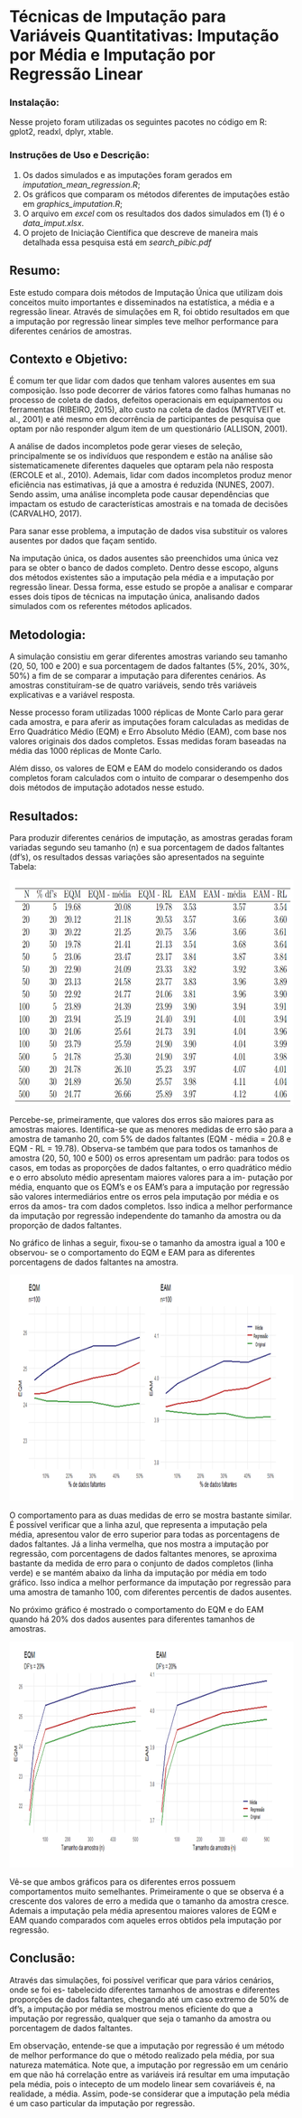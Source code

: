 # Técnicas de Imputação para Variáveis Quantitativas: Imputação por Média e Imputação por Regressão Linear

### Instalação:
Nesse projeto foram utilizadas os seguintes pacotes no código em R: gplot2, readxl, dplyr, xtable.

### Instruções de Uso e Descrição: 
1. Os dados simulados e as imputações foram gerados em *imputation_mean_regression.R*;
2. Os gráficos que comparam os métodos diferentes de imputações estão em *graphics_imputation.R*;
3. O arquivo em *excel* com os resultados dos dados simulados em (1) é o *data_imput.xlsx*.
4. O projeto de Iniciação Científica que descreve de maneira mais detalhada essa pesquisa está em *search_pibic.pdf*

## Resumo:
Este estudo compara dois métodos de Imputação Única que utilizam dois
conceitos muito importantes e disseminados na estatística, a média e a regressão linear.
Através de simulações em R, foi obtido resultados em que a imputação por regressão linear
simples teve melhor performance para diferentes cenários de amostras.

## Contexto e Objetivo:
É comum ter que
lidar com dados que tenham valores ausentes em sua composição. Isso pode decorrer de
vários fatores como falhas humanas no processo de coleta de dados, defeitos operacionais em equipamentos ou ferramentas (RIBEIRO, 2015), alto custo na coleta de dados
(MYRTVEIT et. al., 2001) e até mesmo em decorrência de participantes de pesquisa que
optam por não responder algum item de um questionário (ALLISON, 2001).

A análise de dados incompletos pode gerar vieses de seleção, principalmente se os indivíduos
que respondem e estão na análise são sistematicamenete diferentes daqueles que optaram
pela não resposta (ERCOLE et al., 2010). Ademais, lidar com dados incompletos produz
menor eficiência nas estimativas, já que a amostra é reduzida (NUNES, 2007). Sendo
assim, uma análise incompleta pode causar dependências que impactam os estudo de
características amostrais e na tomada de decisões (CARVALHO, 2017).

Para sanar esse problema, a imputação de dados visa substituir os valores ausentes por dados que
façam sentido.

Na imputação única, os dados ausentes são preenchidos uma única vez
para se obter o banco de dados completo. Dentro desse escopo, alguns dos métodos
existentes são a imputação pela média e a imputação por regressão linear. Dessa forma,
esse estudo se propõe a analisar e comparar esses dois tipos de técnicas na imputação
única, analisando dados simulados com os referentes métodos aplicados.

## Metodologia:

A simulação consistiu em gerar diferentes amostras variando seu tamanho (20, 50, 100
e 200) e sua porcentagem de dados faltantes (5%, 20%, 30%, 50%) a fim de se comparar
a imputação para diferentes cenários. As amostras constituíram-se de quatro variáveis,
sendo três variáveis explicativas e a variável resposta.

Nesse processo foram utilizadas 1000 réplicas de Monte Carlo para gerar cada amostra,
e para aferir as imputações foram calculadas as medidas de Erro Quadrático Médio (EQM) e  Erro Absoluto Médio (EAM), com base nos
valores originais dos dados completos. Essas medidas foram baseadas na média das 1000
réplicas de Monte Carlo.

Além disso, os valores de EQM e EAM do modelo considerando os dados completos
foram calculados com o intuito de comparar o desempenho dos dois métodos de imputação
adotados nesse estudo.


## Resultados:

Para produzir diferentes cenários de imputação, as amostras geradas foram variadas
segundo seu tamanho (n) e sua porcentagem de dados faltantes (df’s), os resultados dessas
variações são apresentados na seguinte Tabela:

<img 
  src="/plots/tabela1.PNG"
  height = 400>

Percebe-se, primeiramente, que valores dos erros são maiores para as
amostras maiores. Identifica-se que as menores medidas de erro são para a amostra de
tamanho 20, com 5% de dados faltantes (EQM - média = 20.8 e EQM - RL = 19.78).
Observa-se também que para todos os tamanhos de amostra (20, 50, 100 e 500) os erros
apresentam um padrão: para todos os casos, em todas as proporções de dados faltantes,
o erro quadrático médio e o erro absoluto médio apresentam maiores valores para a im-
putação por média, enquanto que os EQM’s e os EAM’s para a imputação por regressão
são valores intermediários entre os erros pela imputação por média e os erros da amos-
tra com dados completos. Isso indica a melhor performance da imputação por regressão
independente do tamanho da amostra ou da proporção de dados faltantes.



No gráfico de linhas a seguir, fixou-se o tamanho da amostra igual a 100 e observou-
se o comportamento do EQM e EAM para as diferentes porcentagens de dados faltantes
na amostra. 

<img src="/plots/grafico2.PNG"
  height = 400>

O comportamento para as duas medidas de erro se mostra
bastante similar. É possível verificar que a linha azul, que representa a imputação pela
média, apresentou valor de erro superior para todas as porcentagens de dados faltantes.
Já a linha vermelha, que nos mostra a imputação por regressão, com porcentagens de
dados faltantes menores, se aproxima bastante da medida de erro para o conjunto de
dados completos (linha verde) e se mantém abaixo da linha da imputação por média em
todo gráfico. Isso indica a melhor performance da imputação por regressão para uma
amostra de tamanho 100, com diferentes percentis de dados ausentes.

No próximo gráfico é mostrado o comportamento do EQM e do EAM quando há 20% dos dados ausentes para diferentes tamanhos de amostras. 

<img src="/plots/grafico1.PNG"
  height = 400>

Vê-se
que ambos gráficos para os diferentes erros possuem comportamentos muito semelhantes.
Primeiramente o que se observa é a crescente dos valores de erro a medida que o tamanho
da amostra cresce. Ademais a imputação pela média apresentou maiores valores de EQM
e EAM quando comparados com aqueles erros obtidos pela imputação por regressão.


## Conclusão:

Através das simulações, foi possível verificar que para vários cenários, onde se foi es-
tabelecido diferentes tamanhos de amostras e diferentes proporções de dados faltantes,
chegando até um caso extremo de 50% de df’s, a imputação por média se mostrou menos
eficiente do que a imputação por regressão, qualquer que seja o tamanho da amostra ou
porcentagem de dados faltantes.

Em observação, entende-se que a imputação por regressão é um método de melhor
performance do que o método realizado pela média, por sua natureza matemática. Note
que, a imputação por regressão em um cenário em que não há correlação entre as variáveis
irá resultar em uma imputação pela média, pois o intecepto de um modelo linear sem
covariáveis é, na realidade, a média. Assim, pode-se considerar que a imputação pela
média é um caso particular da imputação por regressão.




